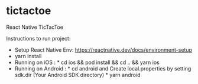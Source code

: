 # tictactoe
React Native TicTacToe

Instructions to run project: 
  * Setup React Native Env: https://reactnative.dev/docs/environment-setup
  * yarn install
  * Running on iOS :
        * cd ios && pod install && cd .. && yarn ios
  * Running on Android :
        * cd android and Create local.properties by setting sdk.dir (Your Android SDK directory)
        * yarn android
